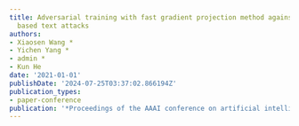 ```yaml
---
title: Adversarial training with fast gradient projection method against synonym substitution
  based text attacks
authors:
- Xiaosen Wang *
- Yichen Yang *
- admin *
- Kun He
date: '2021-01-01'
publishDate: '2024-07-25T03:37:02.866194Z'
publication_types:
- paper-conference
publication: '*Proceedings of the AAAI conference on artificial intelligence*'
---
```

